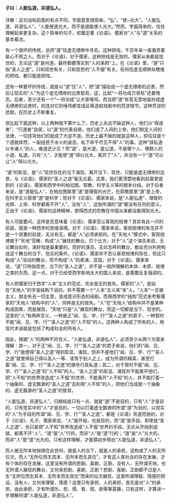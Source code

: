 #### 子曰：人能弘道，非道弘人。

详解：这句话和前面的有点不同，字面意思很简单。“弘”，“使~光大”。“人能弘道，非道弘人”，“人能使道光大，而不是道能使人光大。”然而，字面简单的，往往理解起来更复杂。这个简单的句子，却厘定着《论语》、儒家对“人”与“道”关系的基本看法。

有一个很坏的传统，总把“道”往虚无缥缈中寻去。这种把戏，千百年来一直愚弄着偷心不死之人。而对于《论语》、对于儒家，这种把戏是无效的。儒家从来都是现世的，无论这“道”是何道，最终都要落实到“人的承担”上。在《论语》里，“道”只指“圣人之道”，只和现世有关，只和现世的“人不愠”有关。任何往虚无缥缈处瞎推的把戏，都只能是把戏。

还有一种更坏的传统，就是以“道”压“人”，把“道”描绘成一个虚无缥缈的远景，然后让现实的“人”为这个虚无缥缈的远景垫背。这，比起“一将功成万骨枯”还要残忍。后者，至少还有一个“一将功成”让大家唾骂。而当把“道”有意无意地装扮成虚无缥缈的远景时，则连对它的唾骂都变成此等造假戏剧中的荒谬情节。这种荒谬的悲剧，在历史上不断重复。

但比起下面这种，以上两种就不算什么了。历史上永远不缺这种人，他们以“得道者”、“行道者”自居，以“道”的代表自居，他们成了人间的上帝，他们制定人间的法律，一切违背他们的就成了大逆不道。历史上最不缺的就是这种人，却往往是个个道貌岸然，一副拯民于水火的姿态，私下却干尽见不得“人”的事。这种“挟私道以令诸人”的人，难道还少见？而“道”，是大道，是公道，不是哪个人、哪群人的小道、私道。只有“人”，才能使“道”得以光大，离开了“人”，并没有一个“道”可以让“人”得以光大。

“道”的彰显，是“人”现世存在的当下涌现，离开当下、现世，只能是虚无缥缈的远景，与《论语》、儒家的“圣人之道”毫无瓜葛。这里，我们更清楚地看到前面曾提到的《论语》、儒家和西学中的柏拉图、耶教、科学主义等的根本分歧。对于后者来说，是“道能弘人”，在柏拉图那里“道”是理智的光芒，在耶教那里“道”是上帝，在科学主义那里“道”是科学；但对于《论语》、儒家来说，是“人能弘道”，理智的光辉、上帝、科学都离不开“人”，没有“人”，这些所谓的“道”都没有任何的意义。正由于《论语》、儒家的这种精神，使得西式的宗教在中国从来都没能得到光大。

有人可能要问，这样是否意味着《论语》、儒家否认客观的规律？其实有此一问的前提，就是一种西学的思维语境。对于《论语》、儒家来说，客观规律的有无并不是一个首要的前提，无论有无，都是“人”必须承担的。在“天地人”模式中，客观规律属于“天地”范畴，构成“人”展现的舞台。打个比方，对于“人”这个演员来说，无论舞台如何，演好戏是最重要的，而好的演员，无论怎样的舞台，都会充分利用构成这个舞台的当下、现实的条件。《论语》、儒家并不否认客观规律的存在，但这只构成“人”活动的舞台，而不构成“人”的表演、显现。对于《论语》、儒家来说，“道”只特指现世、当下的“圣人之道”，并不是一般所理解的本体、本原、规律之类的东西，这一点，对于已经受西学影响太大的国人来说，是需要反复强调的。

有人把儒家归于西学“人本”主义的范式，完全是无的放失。儒家的“人”，是站在“天地人”的宇宙结构下说的，并不需要一个“人本”主义来“本”人。“人本”一旦被主义，就会失去一切主意，变成意识形态的闹剧。而用西学的“结构”范式来考察儒家的“天地人”结构中的“人”，同样是无的放失。“人”在“天地人”结构中并不是某种构成因素，而是展现，“天地”只是“人”展现的舞台，而这一切都是当下、现世的。这里的“人”有两种含义，一种是正“闻、见、学、行”“圣人之道”的君子，一种暂时不能“闻、见、学、行”“圣人之道”的“人不知”的人。这两种人构成了所有的人，用现代术语就是包括了构成社会的所有人。

因此，根据“人”的两种不同含义，“人能弘道，非道弘人”，必须至少从两个方面来理解：其一，对于正“闻、见、学、行”“圣人之道”的君子来说，他们的“闻、见、学、行”能使得“圣人之道”得到彰显、涌现，但并不是他们“闻、见、学、行”“圣人之道”就使得自己得以高人一等、凌驾于别人之上，成为所谓的精英，甚至打着“闻、见、学、行”“圣人之道”的旗号行其私道；其二，对于暂时不能“闻、见、学、行”“圣人之道”的“人不知”的人，“圣人之道”的彰显、涌现并不能离开他们，把“人不知”的世界改造成“人不愠”的世界，不能离开“人不知”的人，并不能打着一个抽象的、虚无飘渺的“圣人之道”去利用“人不知”的人，把他们当成就一个抽象的、虚无飘渺的“圣人之道”的垫背。

“人能弘道，非道弘人”，归根结底只有一点，就是“道”不是目的，只有“人”才是目的，只有现实中的“人”才是目的，一切以打着虚无飘渺的所谓“道”为目的，以现实的“人”为手段的所谓“闻、见、学、行”“圣人之道”，都是《论语》背道而驰的。对于《论语》、孔子、儒家来说，“人”是开始，也是目的，而“道”是手段，即使是“圣人之道”，也只是把“人不知”世界改造成“人不愠”世界的手段，无论从开始到成就，都离不开“人”。“道”是“人”行的，而非“人”是“道”行的；“道”是“人”光大的，而非“人”是“道”光大的。只有这样理解，才能算初步明白“人能弘道，非道弘人”。

而人被无所本地抛掷在此世间，就是人的当下，就是人的承担，这构成了人的无所位次，而人“无所位而生其本、无所本而生其位”，才有这人类社会的存在发展，才有个体的存在发展，这里没有所谓的悲剧、喜剧、正剧，没有人，无所谓天地，也无所谓人展现的舞台，又何来悲剧、喜剧、正剧？悲剧、喜剧、正剧都不过是人生“无所位而生其本、无所本而生其位”而来的位次展现，这里所谓理智、情感的预设，没有人，又何来理智、情感？这里只有承担，人的承担，首先是对“人”的承担，由此承担，才有所谓乐、悲、情、智、观、欲等等葛藤，只有这样，才算进一步理解何谓“人能弘道，非道弘人”。

